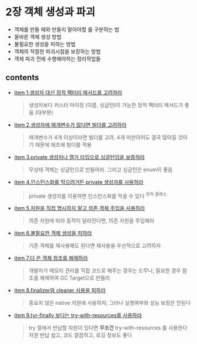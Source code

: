 <h1>2장 객체 생성과 파괴</h1>

- 객체를 만들 때와 만들지 말아야할 를 구분하는 법
- 올바른 객체 생성 방법
- 불필요한 생성을 피하는 방법
- 객체의 적절한 파괴시점을 보장하는 방법
- 객체 파괴 전에 수행해야하는 정리작업들

<h2>contents</h2>

- [item 1.생성자 대신 정적 팩터리 메서드를 고려하라](item1)  
    > 생성자보다 커스터 마이징 (이름, 싱글턴)이 가능한 정적 팩터리 메서드가 좋음 (대부분)


- [item 2.생성자에 매개변수가 많다면 빌더를 고려하라](item2)  
    > 매개변수가 4개 이상이라면 빌더를 고려. 4개 미만이어도 결국 많아질 것이기 때문에 애초에 빌더를 적용


- [item 3.private 생성자나 열거 타입으로 싱글턴임을 보증하라](item3)  
    > 무상태 객체는 싱글턴으로 만들어라. 그리고 싱글턴은 enum이 좋음


- [item 4.인스턴스화를 막으려거든 private 생성자를 사용하라](item4)
   > private 생성자를 이용하면 인스턴스화를 막을 수 있다 <sup>정적 클래스</sup>


- [item 5.자원을 직접 명시하지 말고 의존 객체 주입을 사용하라](item5)
  > 의존 자원에 따라 동작이 달라진다면, 의존 자원을 주입해라


- [item 6.불필요한 객체 생성을 피하라](item6)
  > 기존 객체를 재사용해도 된다면 재사용을 우선적으로 고려하자


- [item 7.다 쓴 객체 참조를 해제하라](item7)
  > 개발자가 메모리 관리를 직접 코드로 해주는 경우는 드무나, 필요한 경우 참조를 해제하여 GC Target으로 만들라


- [item 8.finalizer와 cleaner 사용을 피하라](item8)
  > 중요치 않은 native 자원에 사용하자, 그러나 실행여부와 성능 보장은 안된다


- [item 9.tyr-finally 보다는 try-with-resources를 사용하라](item9)
  > try 절에서 반납할 자원이 있다면 **무조건** try-with-resources 를 사용한다  
  > 자원 반납 쉽고, 코드 깔끔하고, 로깅 정보도 좋다




